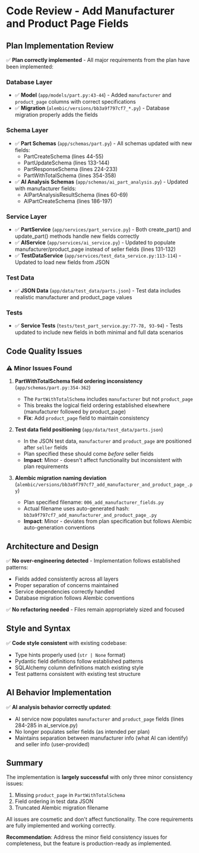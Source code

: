 # Code Review - Add Manufacturer and Product Page Fields

## Plan Implementation Review

✅ **Plan correctly implemented** - All major requirements from the plan have been implemented:

### Database Layer
- ✅ **Model** (`app/models/part.py:43-44`) - Added `manufacturer` and `product_page` columns with correct specifications
- ✅ **Migration** (`alembic/versions/bb3a9f797cf7_*.py`) - Database migration properly adds the fields

### Schema Layer  
- ✅ **Part Schemas** (`app/schemas/part.py`) - All schemas updated with new fields:
  - PartCreateSchema (lines 44-55)
  - PartUpdateSchema (lines 133-144)
  - PartResponseSchema (lines 224-233)
  - PartWithTotalSchema (lines 354-358)
- ✅ **AI Analysis Schemas** (`app/schemas/ai_part_analysis.py`) - Updated with manufacturer fields:
  - AIPartAnalysisResultSchema (lines 60-69)
  - AIPartCreateSchema (lines 186-197)

### Service Layer
- ✅ **PartService** (`app/services/part_service.py`) - Both create_part() and update_part() methods handle new fields correctly
- ✅ **AIService** (`app/services/ai_service.py`) - Updated to populate manufacturer/product_page instead of seller fields (lines 131-132)
- ✅ **TestDataService** (`app/services/test_data_service.py:113-114`) - Updated to load new fields from JSON

### Test Data
- ✅ **JSON Data** (`app/data/test_data/parts.json`) - Test data includes realistic manufacturer and product_page values

### Tests
- ✅ **Service Tests** (`tests/test_part_service.py:77-78, 93-94`) - Tests updated to include new fields in both minimal and full data scenarios

## Code Quality Issues

### ⚠️ Minor Issues Found

1. **PartWithTotalSchema field ordering inconsistency** (`app/schemas/part.py:354-362`)
   - The `PartWithTotalSchema` includes `manufacturer` but not `product_page` 
   - This breaks the logical field ordering established elsewhere (manufacturer followed by product_page)
   - **Fix**: Add `product_page` field to maintain consistency

2. **Test data field positioning** (`app/data/test_data/parts.json`)
   - In the JSON test data, `manufacturer` and `product_page` are positioned after `seller` fields
   - Plan specified these should come *before* seller fields
   - **Impact**: Minor - doesn't affect functionality but inconsistent with plan requirements

3. **Alembic migration naming deviation** (`alembic/versions/bb3a9f797cf7_add_manufacturer_and_product_page_.py`)
   - Plan specified filename: `006_add_manufacturer_fields.py`
   - Actual filename uses auto-generated hash: `bb3a9f797cf7_add_manufacturer_and_product_page_.py`
   - **Impact**: Minor - deviates from plan specification but follows Alembic auto-generation conventions

## Architecture and Design

✅ **No over-engineering detected** - Implementation follows established patterns:
- Fields added consistently across all layers
- Proper separation of concerns maintained
- Service dependencies correctly handled
- Database migration follows Alembic conventions

✅ **No refactoring needed** - Files remain appropriately sized and focused

## Style and Syntax

✅ **Code style consistent** with existing codebase:
- Type hints properly used (`str | None` format)
- Pydantic field definitions follow established patterns
- SQLAlchemy column definitions match existing style
- Test patterns consistent with existing test structure

## AI Behavior Implementation

✅ **AI analysis behavior correctly updated**:
- AI service now populates `manufacturer` and `product_page` fields (lines 284-285 in ai_service.py)
- No longer populates seller fields (as intended per plan)
- Maintains separation between manufacturer info (what AI can identify) and seller info (user-provided)

## Summary

The implementation is **largely successful** with only three minor consistency issues:
1. Missing `product_page` in `PartWithTotalSchema`
2. Field ordering in test data JSON
3. Truncated Alembic migration filename

All issues are cosmetic and don't affect functionality. The core requirements are fully implemented and working correctly.

**Recommendation**: Address the minor field consistency issues for completeness, but the feature is production-ready as implemented.